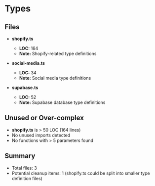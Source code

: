 # Types

## Files
- **shopify.ts**
  - **LOC:** 164
  - **Note:** Shopify-related type definitions

- **social-media.ts**
  - **LOC:** 34
  - **Note:** Social media type definitions

- **supabase.ts**
  - **LOC:** 52
  - **Note:** Supabase database type definitions

## Unused or Over-complex
- **shopify.ts** is > 50 LOC (164 lines)
- No unused imports detected
- No functions with > 5 parameters found

## Summary
- Total files: 3
- Potential cleanup items: 1 (shopify.ts could be split into smaller type definition files) 